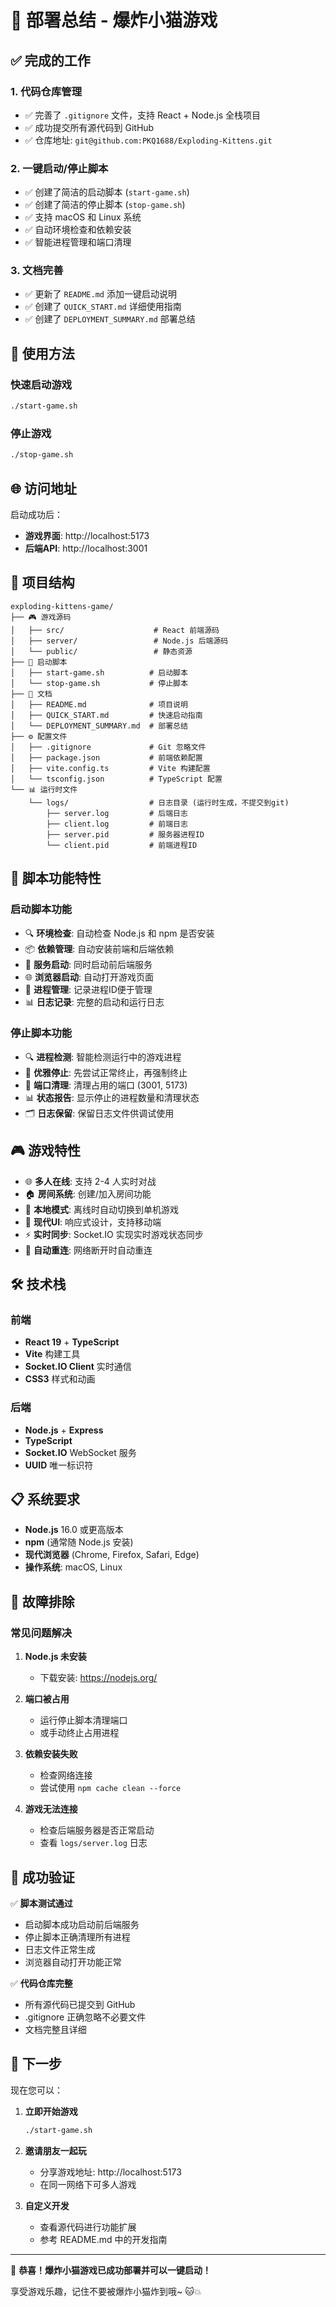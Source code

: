 # 🚀 部署总结 - 爆炸小猫游戏

## ✅ 完成的工作

### 1. 代码仓库管理
- ✅ 完善了 `.gitignore` 文件，支持 React + Node.js 全栈项目
- ✅ 成功提交所有源代码到 GitHub
- ✅ 仓库地址: `git@github.com:PKQ1688/Exploding-Kittens.git`

### 2. 一键启动/停止脚本
- ✅ 创建了简洁的启动脚本 (`start-game.sh`)
- ✅ 创建了简洁的停止脚本 (`stop-game.sh`)
- ✅ 支持 macOS 和 Linux 系统
- ✅ 自动环境检查和依赖安装
- ✅ 智能进程管理和端口清理

### 3. 文档完善
- ✅ 更新了 `README.md` 添加一键启动说明
- ✅ 创建了 `QUICK_START.md` 详细使用指南
- ✅ 创建了 `DEPLOYMENT_SUMMARY.md` 部署总结

## 🎯 使用方法

### 快速启动游戏

```bash
./start-game.sh
```

### 停止游戏

```bash
./stop-game.sh
```

## 🌐 访问地址

启动成功后：
- **游戏界面**: http://localhost:5173
- **后端API**: http://localhost:3001

## 📁 项目结构

```
exploding-kittens-game/
├── 🎮 游戏源码
│   ├── src/                    # React 前端源码
│   ├── server/                 # Node.js 后端源码
│   └── public/                 # 静态资源
├── 🚀 启动脚本
│   ├── start-game.sh          # 启动脚本
│   └── stop-game.sh           # 停止脚本
├── 📖 文档
│   ├── README.md              # 项目说明
│   ├── QUICK_START.md         # 快速启动指南
│   └── DEPLOYMENT_SUMMARY.md  # 部署总结
├── ⚙️ 配置文件
│   ├── .gitignore             # Git 忽略文件
│   ├── package.json           # 前端依赖配置
│   ├── vite.config.ts         # Vite 构建配置
│   └── tsconfig.json          # TypeScript 配置
└── 📊 运行时文件
    └── logs/                  # 日志目录 (运行时生成，不提交到git)
        ├── server.log         # 后端日志
        ├── client.log         # 前端日志
        ├── server.pid         # 服务器进程ID
        └── client.pid         # 前端进程ID
```

## 🔧 脚本功能特性

### 启动脚本功能
- 🔍 **环境检查**: 自动检查 Node.js 和 npm 是否安装
- 📦 **依赖管理**: 自动安装前端和后端依赖
- 🚀 **服务启动**: 同时启动前后端服务
- 🌐 **浏览器启动**: 自动打开游戏页面
- 📝 **进程管理**: 记录进程ID便于管理
- 📊 **日志记录**: 完整的启动和运行日志

### 停止脚本功能
- 🔍 **进程检测**: 智能检测运行中的游戏进程
- 🛑 **优雅停止**: 先尝试正常终止，再强制终止
- 🧹 **端口清理**: 清理占用的端口 (3001, 5173)
- 📊 **状态报告**: 显示停止的进程数量和清理状态
- 🗂️ **日志保留**: 保留日志文件供调试使用

## 🎮 游戏特性

- 🌐 **多人在线**: 支持 2-4 人实时对战
- 🏠 **房间系统**: 创建/加入房间功能
- 🎯 **本地模式**: 离线时自动切换到单机游戏
- 🎨 **现代UI**: 响应式设计，支持移动端
- ⚡ **实时同步**: Socket.IO 实现实时游戏状态同步
- 🔄 **自动重连**: 网络断开时自动重连

## 🛠️ 技术栈

### 前端
- **React 19** + **TypeScript**
- **Vite** 构建工具
- **Socket.IO Client** 实时通信
- **CSS3** 样式和动画

### 后端
- **Node.js** + **Express**
- **TypeScript**
- **Socket.IO** WebSocket 服务
- **UUID** 唯一标识符

## 📋 系统要求

- **Node.js** 16.0 或更高版本
- **npm** (通常随 Node.js 安装)
- **现代浏览器** (Chrome, Firefox, Safari, Edge)
- **操作系统**: macOS, Linux

## 🔧 故障排除

### 常见问题解决

1. **Node.js 未安装**
   - 下载安装: https://nodejs.org/

2. **端口被占用**
   - 运行停止脚本清理端口
   - 或手动终止占用进程

3. **依赖安装失败**
   - 检查网络连接
   - 尝试使用 `npm cache clean --force`

4. **游戏无法连接**
   - 检查后端服务器是否正常启动
   - 查看 `logs/server.log` 日志

## 🎉 成功验证

✅ **脚本测试通过**
- 启动脚本成功启动前后端服务
- 停止脚本正确清理所有进程
- 日志文件正常生成
- 浏览器自动打开功能正常

✅ **代码仓库完整**
- 所有源代码已提交到 GitHub
- .gitignore 正确忽略不必要文件
- 文档完整且详细

## 🚀 下一步

现在您可以：

1. **立即开始游戏**
   ```bash
   ./start-game.sh
   ```

2. **邀请朋友一起玩**
   - 分享游戏地址: http://localhost:5173
   - 在同一网络下可多人游戏

3. **自定义开发**
   - 查看源代码进行功能扩展
   - 参考 README.md 中的开发指南

---

🎉 **恭喜！爆炸小猫游戏已成功部署并可以一键启动！**

享受游戏乐趣，记住不要被爆炸小猫炸到哦~ 🐱💥
